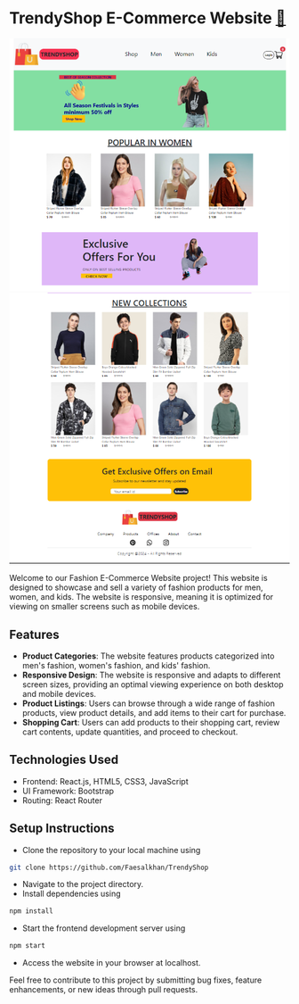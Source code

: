 # TrendyShop E-Commerce Website [🔗](https://trendy-shop-xi.vercel.app/)

![Alt Text](src/Components/Assets/ecommerce.png)
![Alt Text](src/Components/Assets/ecommerce.2png.png)

Welcome to our Fashion E-Commerce Website project! This website is designed to showcase and sell a variety of fashion products for men, women, and kids. The website is responsive, meaning it is optimized for viewing on smaller screens such as mobile devices.

## Features

- **Product Categories**: The website features products categorized into men's fashion, women's fashion, and kids' fashion.
- **Responsive Design**: The website is responsive and adapts to different screen sizes, providing an optimal viewing experience on both desktop and mobile devices.
- **Product Listings**: Users can browse through a wide range of fashion products, view product details, and add items to their cart for purchase.
- **Shopping Cart**: Users can add products to their shopping cart, review cart contents, update quantities, and proceed to checkout.

## Technologies Used

- Frontend: React.js, HTML5, CSS3, JavaScript
- UI Framework: Bootstrap
- Routing: React Router

## Setup Instructions

- Clone the repository to your local machine using

```bash
git clone https://github.com/Faesalkhan/TrendyShop
```

- Navigate to the project directory.
- Install dependencies using

```bash
npm install
```

- Start the frontend development server using

```bash
npm start
```

- Access the website in your browser at localhost.

Feel free to contribute to this project by submitting bug fixes, feature enhancements, or new ideas through pull requests.
